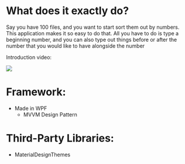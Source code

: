 # What does it exactly do?

Say you have 100 files, and you want to start sort them out by numbers. This application makes it so easy to do that. 
All you have to do is type a beginning number, and you can also type out things before or after the number that you would like to have alongside the number


Introduction video:

[![](https://user-images.githubusercontent.com/71935713/109394087-d345fa80-792d-11eb-93e0-465885a79a83.png)](https://www.youtube.com/watch?v=M44ZGB6M3R4)


# Framework:
* Made in WPF
     * MVVM Design Pattern
 
 # Third-Party Libraries:
 * MaterialDesignThemes

